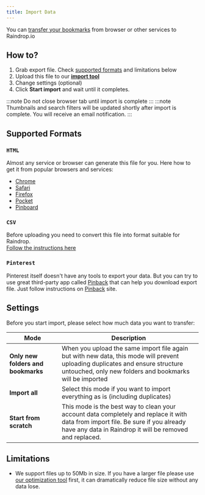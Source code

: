 ```yaml
---
title: Import Data
---
```

You can [transfer your bookmarks](https://app.raindrop.io/settings/import) from browser or other services to Raindrop.io

## How to?
1. Grab export file. Check [supported formats](#supported-formats) and limitations below
2. Upload this file to our [**import tool**](https://app.raindrop.io/settings/import)
3. Change settings (optional)
4. Click **Start import** and wait until it completes.

:::note
Do not close browser tab until import is complete
:::
:::note
Thumbnails and search filters will be updated shortly after import is complete. You will receive an email notification.
:::

## Supported Formats
### `HTML`
Almost any service or browser can generate this file for you. Here how to get it from popular browsers and services:
- [Chrome](https://www.wikihow.com/Export-Bookmarks-from-Chrome)
- [Safari](https://www.ionos.com/digitalguide/websites/web-development/export-safari-bookmarks/)
- [Firefox](https://support.mozilla.org/en-US/kb/export-firefox-bookmarks-to-backup-or-transfer)
- [Pocket](https://help.getpocket.com/article/1015-exporting-your-pocket-list)
- [Pinboard](https://pinboard.in/export/)

### `CSV`
Before uploading you need to convert this file into format suitable for Raindrop.  
[Follow the instructions here](https://csv-to-bookmarks.glitch.me/)

### `Pinterest`
Pinterest itself doesn't have any tools to export your data. But you can try to use great third-party app called [Pinback](https://pinbackit.github.io/) that can help you download export file.
Just follow instructions on [Pinback](https://pinbackit.github.io/) site.

## Settings
Before you start import, please select how much data you want to transfer:

Mode | Description
---- | -----------
**Only new folders and bookmarks** | When you upload the same import file again but with new data, this mode will prevent uploading duplicates and ensure structure untouched, only new folders and bookmarks will be imported
**Import all** | Select this mode if you want to import everything as is (including duplicates)
**Start from scratch** | This mode is the best way to clean your account data completely and replace it with data from import file. Be sure if you already have any data in Raindrop it will be removed and replaced.

## Limitations
- We support files up to 50Mb in size. If you have a larger file please use [our optimization tool](https://optimize-bookmarks-html.glitch.me/) first, it can dramatically reduce file size without any data lose.